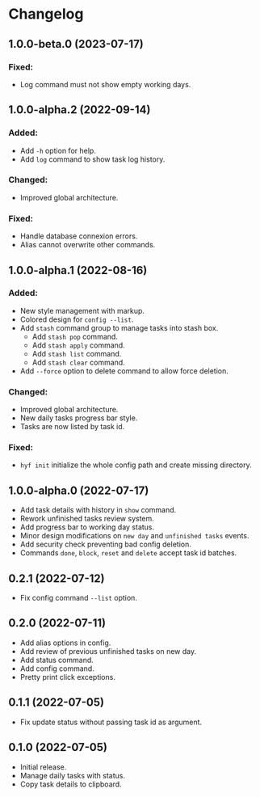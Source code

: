 # Changelog

## 1.0.0-beta.0 (2023-07-17)

### Fixed:

* Log command must not show empty working days.

## 1.0.0-alpha.2 (2022-09-14)

### Added:

* Add `-h` option for help.
* Add `log` command to show task log history.

### Changed:

* Improved global architecture.

### Fixed:

* Handle database connexion errors.
* Alias cannot overwrite other commands.

## 1.0.0-alpha.1 (2022-08-16)

### Added:

* New style management with markup.
* Colored design for `config --list`.
* Add `stash` command group to manage tasks into stash box.
  * Add `stash pop` command.
  * Add `stash apply` command.
  * Add `stash list` command.
  * Add `stash clear` command.
* Add `--force` option to delete command to allow force deletion.

### Changed:

* Improved global architecture.
* New daily tasks progress bar style.
* Tasks are now listed by task id.

### Fixed:

* `hyf init` initialize the whole config path and create missing directory.

## 1.0.0-alpha.0 (2022-07-17)

* Add task details with history in `show` command.
* Rework unfinished tasks review system.
* Add progress bar to working day status.
* Minor design modifications on `new day` and `unfinished tasks` events.
* Add security check preventing bad config deletion.
* Commands `done`, `block`, `reset` and `delete` accept task id batches.

## 0.2.1 (2022-07-12)

* Fix config command `--list` option.

## 0.2.0 (2022-07-11)

* Add alias options in config.
* Add review of previous unfinished tasks on new day.
* Add status command.
* Add config command.
* Pretty print click exceptions.

## 0.1.1 (2022-07-05)

* Fix update status without passing task id as argument.

## 0.1.0 (2022-07-05)

* Initial release.
* Manage daily tasks with status.
* Copy task details to clipboard.
